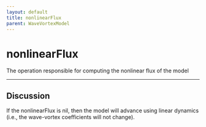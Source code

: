 ```yaml
---
layout: default
title: nonlinearFlux
parent: WaveVortexModel
---
```

#  nonlinearFlux

The operation responsible for computing the nonlinear flux of the model


---

## Discussion
If the nonlinearFlux is nil, then the model will advance using
  linear dynamics (i.e., the wave-vortex coefficients will not
  change).
